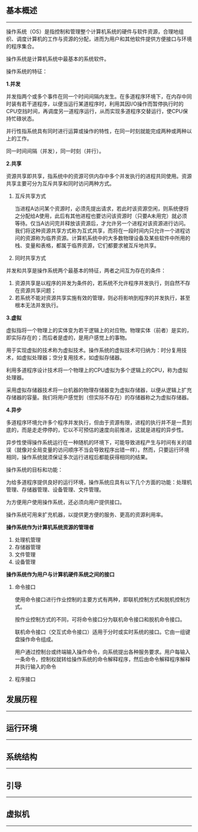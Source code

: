 ## 基本概述
---
操作系统（OS）是指控制和管理整个计算机系统的硬件与软件资源，合理地组织、调度计算机的工作与资源的分配，进而为用户和其他软件提供方便接口与环境的程序集合。

操作系统是计算机系统中最基本的系统软件。

操作系统的特征：

**1.并发**

并发指两个或多个事件在同一个时间间隔内发生。在多道程序环境下，在内存中同时装有若干道程序，以便当运行某道程序时，利用其因I/O操作而暂停执行时的CPU空挡时间，再调度另一道程序运行，从而实现多道程序交替运行，使CPU保持忙碌状态。 

并行性指系统具有同时进行运算或操作的特性，在同一时刻就能完成两种或两种以上的工作。

同一时间间隔（并发），同一时刻（并行）。

**2.共享**

资源共享即共享，指系统中的资源可供内存中多个并发执行的进程共同使用。资源共享主要可分为互斥共享和同时访问两种方式。

1. 互斥共享方式
   
   当进程A访问某个资源时，必须先提出请求，若此时该资源空闲，则系统便将之分配给A使用，此后有其他进程也要访问该资源时（只要A未用完）就必须等待。仅当A访问完并释放该资源后，才允许另一个进程对该资源进行访问。我们将这种资源共享方式称为互式共享，而将在一段时间内只允许一个进程访问的资源称为临界资源。计算机系统中的大多数物理设备及某些软件中所用的栈、变量和表格，都属于临界资源，它们都要求被互斥地共享。

2. 同时共享方式
   

并发和共享是操作系统两个最基本的特征，两者之间互为存在的条件：

1. 资源共享是以程序的并发为条件的，若系统不允许程序并发执行，则自然不存在资源共享问题；
2. 若系统不能对资源共享实施有效的管理，则必将影响到程序的并发执行，甚至根本无法并发执行。

**3.虚拟**

虚拟指将一个物理上的实体变为若干逻辑上的对应物。物理实体（前者）是实的，即实际存在的；而后者是虚的，是用户感觉上的事物。

用于实现虚拟的技术称为虚拟技术。操作系统的虚拟技术可归纳为：时分复用技术，如虚拟处理器；空分复用技术，如虚拟存储器。  

利用多道程序设计技术将一个物理上的CPU虚拟为多个逻辑上的CPU，称为虚拟处理器。

采用虚拟存储器技术将一台机器的物理存储器变为虚拟存储器，以便从逻辑上扩充存储器的容量。我们将用户感觉到（但实际不存在）的存储器称之为虚拟存储器。

**4.异步**

多道程序环境允许多个程序并发执行，但由于资源有限，进程的执行并不是一贯到底的，而是走走停停的，它以不可预估的速度向前推进，这就是进程的异步性。

异步性使得操作系统运行在一种随机的环境下，可能导致进程产生与时间有关的错误（就像对全局变量的访问顺序不当会导致程序出错一样）。然而，只要运行环境相同，操作系统就须保证多次运行进程后都能获得相同的结果。

操作系统的目标和功能：

为给多道程序提供良好的运行环境，操作系统应具有以下几个方面的功能：处理机管理、存储器管理、设备管理、文件管理。

为方便用户使用操作系统，还必须向用户提供接口。

操作系统可用来扩充机器，以提供更方便的服务、更高的资源利用率。

**操作系统作为计算机系统资源的管理者**

1. 处理机管理
2. 存储器管理
3. 文件管理
4. 设备管理

**操作系统作为用户与计算机硬件系统之间的接口**

1. 命令接口
   
   使用命令接口进行作业控制的主要方式有两种，即联机控制方式和脱机控制方式。

   按作业控制方式的不同，可将命令接口分为联机命令接口和脱机命令接口。

   联机命令接口（交互式命令接口）适用于分时或实时系统的接口。它由一组键盘操作命令组成。

   用户通过控制台或终端输入操作命令，向系统提出各种服务要求。用户每输入一条命令，控制权就转给操作系统的命令解释程序，然后由命令解释程序解释并执行输入的命令

2. 程序接口
   


## 发展历程
---
## 运行环境
---
## 系统结构
---
## 引导
---
## 虚拟机
---

